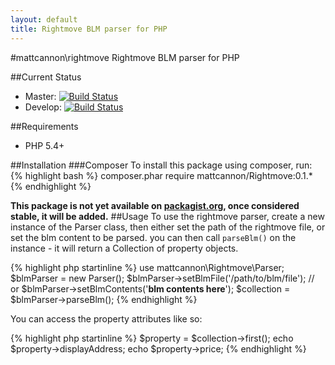```yaml
---
layout: default
title: Rightmove BLM parser for PHP
---
```

#mattcannon\\rightmove
Rightmove BLM parser for PHP

##Current Status
* Master: [![Build Status](https://travis-ci.org/mattcannon/rightmove.svg?branch=master)](https://travis-ci.org/mattcannon/rightmove)
* Develop: [![Build Status](https://travis-ci.org/mattcannon/rightmove.svg?branch=develop)](https://travis-ci.org/mattcannon/rightmove)

##Requirements
* PHP 5.4+

##Installation
###Composer
To install this package using composer, run:
{% highlight bash %}
composer.phar require mattcannon/Rightmove:0.1.*
{% endhighlight %}

__This package is not yet available on [packagist.org](packagist.org), once considered stable, it will be added.__
##Usage
To use the rightmove parser, create a new instance of the Parser class, then either set the path of the rightmove file, or set the blm content to be parsed.
you can then call `parseBlm()` on the instance - it will return a Collection of property objects.

{% highlight php startinline %} 
use mattcannon\Rightmove\Parser;
$blmParser = new Parser();
$blmParser->setBlmFile('/path/to/blm/file');
// or
$blmParser->setBlmContents('**blm contents here**');
$collection = $blmParser->parseBlm();
{% endhighlight %}

You can access the property attributes like so:

{% highlight php startinline %} 
$property = $collection->first();
echo $property->displayAddress;
echo $property->price;
{% endhighlight %}
